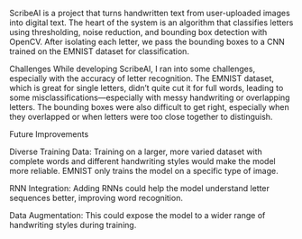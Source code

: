 ScribeAI is a project that turns handwritten text from user-uploaded images into digital text. The heart of the system is an algorithm that classifies letters using thresholding, noise reduction, and bounding box detection with OpenCV. After isolating each letter, we pass the bounding boxes to a CNN trained on the EMNIST dataset for classification.

Challenges
While developing ScribeAI, I ran into some challenges, especially with the accuracy of letter recognition. The EMNIST dataset, which is great for single letters, didn’t quite cut it for full words, leading to some misclassifications—especially with messy handwriting or overlapping letters. The bounding boxes were also difficult to get right, especially when they overlapped or when letters were too close together to distinguish.

Future Improvements

Diverse Training Data: Training on a larger, more varied dataset with complete words and different handwriting styles would make the model more reliable. EMNIST only trains the model on a specific type of image.

RNN Integration: Adding RNNs could help the model understand letter sequences better, improving word recognition.

Data Augmentation: This could expose the model to a wider range of handwriting styles during training.
